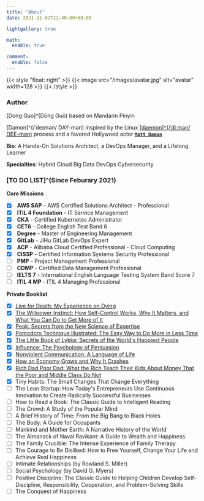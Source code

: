 ```yaml
---
title: "About"
date: 2021-11-02T21:40:00+08:00

lightgallery: true

math:
  enable: true

comment:
  enable: false
---
```


{{< style "float: right" >}}
{{< image src="/images/avatar.jpg" alt="avatar" width=128 >}}
{{< /style >}}

### Author

<i class="fa-solid fa-tags fa-fw"></i> [Dong Guo]^(Dōng Guō) based on Mandarin Pinyin  

<i class="fa-solid fa-tags fa-fw" style="opacity: 0"></i> [Damon]^(/ˈdeɪmən/ DAY-mən) inspired by the Linux [[daemon]^(/ˈdiːmən/ DEE-mən)](https://man7.org/linux/man-pages/man7/daemon.7.html) process and a favored Hollywood actor [**`Matt Damon`**](https://en.wikipedia.org/wiki/Matt_Damon)

<i class="fa-solid fa-seedling fa-fw"></i> **Bio**: A Hands-On Solutions Architect, a DevOps Manager, and a Lifelong Learner

<i class="fa-solid fa-user-tie fa-fw"></i> **Specialties**: <i class="fa-solid fa-cloud-upload-alt fa-fw fa-bounce"></i> Hybrid Cloud <i class="fa-solid fa-layer-group fa-fw fa-beat"></i> Big Data <i class="fa-solid fa-code-branch fa-fw fa-flip"></i> DevOps <i class="fa-solid fa-bell fa-fw fa-shake"></i> Cybersecurity

### [TO DO LIST]^(Since Feburary 2021)

<i class="fa-solid fa-tasks fa-fw"></i> **Core Missions**

- [x] <i class="fa-brands fa-aws fa-fw"></i> **AWS SAP** - AWS Certified Solutions Architect - Professional
- [x] <i class="fa-solid fa-cogs fa-fw"></i> **ITIL 4 Foundation** - IT Service Management
- [x] <i class="fa-solid fa-dharmachakra fa-fw"></i> **CKA** - Certified Kubernetes Administrator
- [x] <i class="fa-solid fa-language fa-fw"></i> **CET6** - College English Test Band 6
- [x] <i class="fa-solid fa-graduation-cap fa-fw"></i> **Degree** - Master of Engineering Management
- [x] <i class="fa-brands fa-gitlab fa-fw"></i> **GitLab** - JiHu GitLab DevOps Expert
- [x] <i class="fa-solid fa-cloud fa-fw"></i> **ACP** - Alibaba Cloud Certified Professional - Cloud Computing
- [x] <i class="fa-solid fa-user-shield fa-fw"></i> **CISSP** - Certified Information Systems Security Professional
- [ ] <i class="fa-solid fa-users-cog fa-fw"></i> **PMP** - Project Management Professional
- [ ] <i class="fa-solid fa-user-tag fa-fw"></i> **CDMP** - Certified Data Management Professional
- [ ] <i class="fa-solid fa-language fa-fw"></i> **IELTS 7** - International English Language Testing System Band Score 7
- [ ] <i class="fa-solid fa-cogs fa-fw"></i> **ITIL 4 MP** - ITIL 4 Managing Professional

<i class="fa-solid fa-book-open fa-fw"></i> **Private Booklist**

- [x] [Live for Death: My Experience on Dying](/en/2021/10/notes-from-live-for-death-my-experience-on-dying/)
- [x] [The Willpower Instinct: How Self-Control Works, Why It Matters, and What You Can Do to Get More of It](/en/2021/11/notes-from-the-willpower-instinct/)
- [x] [Peak: Secrets from the New Science of Expertise](/en/2021/12/notes-from-peak-secrets-from-the-new-science-of-expertise/)
- [x] [Pomodoro Technique Illustrated: The Easy Way to Do More in Less Time](/en/2022/01/notes-from-pomodoro-technique-illustrated/)
- [x] [The Little Book of Lykke: Secrets of the World's Happiest People](/en/2022/01/notes-from-secrets-of-the-worlds-happiest-people/)
- [x] [Influence: The Psychology of Persuasion](/en/2022/03/notes-from-influence-the-psychology-of-persuasion/)
- [x] [Nonviolent Communication: A Language of Life](/en/2022/03/notes-from-nonviolent-communication-a-language-of-life/)
- [x] [How an Economy Grows and Why It Crashes](/en/2022/04/notes-from-how-an-economy-grows-and-why-it-crashes/)
- [x] [Rich Dad Poor Dad: What the Rich Teach Their Kids About Money That the Poor and Middle Class Do Not](/en/2022/05/notes-from-rich-dad-poor-dad/)
- [x] Tiny Habits: The Small Changes That Change Everything
- [ ] The Lean Startup: How Today's Entrepreneurs Use Continuous Innovation to Create Radically Successful Businesses
- [ ] How to Read a Book: The Classic Guide to Intelligent Reading
- [ ] The Crowd: A Study of the Popular Mind
- [ ] A Brief History of Time: From the Big Bang to Black Holes
- [ ] The Body: A Guide for Occupants
- [ ] Mankind and Mother Earth: A Narrative History of the World
- [ ] The Almanack of Naval Ravikant: A Guide to Wealth and Happiness
- [ ] The Family Crucible: The Intense Experience of Family Therapy
- [ ] The Courage to Be Disliked: How to Free Yourself, Change Your Life and Achieve Real Happiness
- [ ] Intimate Relationships (by Rowland S. Miller)
- [ ] Social Psychology (by David G. Myers)
- [ ] Positive Discipline: The Classic Guide to Helping Children Develop Self-Discipline, Responsibility, Cooperation, and Problem-Solving Skills
- [ ] The Conquest of Happiness
